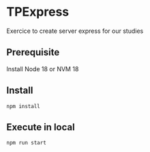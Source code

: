 # TPExpress
Exercice to create server express for our studies

## Prerequisite
Install Node 18 or NVM 18

## Install
```
npm install
```

## Execute in local
```
npm run start
```
